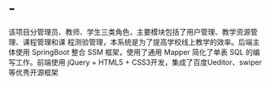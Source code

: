 # -
该项目分管理员、教师、学生三类角色，主要模块包括了用户管理、教学资源管理、课程管理和课 程测验管理，本系统是为了提高学校线上教学的效率。后端主体使用 SpringBoot 整合 SSM 框架，使用了通用 Mapper 简化了单表 SQL 的编写工作。前端使用 jQuery + HTML5 + CSS3开发，集成了百度Ueditor、swiper 等优秀开源框架
